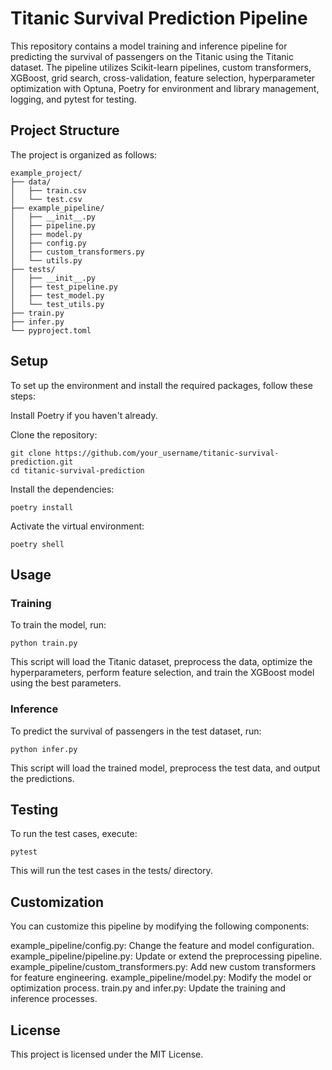 # Titanic Survival Prediction Pipeline
This repository contains a model training and inference pipeline for predicting the survival of passengers on the Titanic using the Titanic dataset. The pipeline utilizes Scikit-learn pipelines, custom transformers, XGBoost, grid search, cross-validation, feature selection, hyperparameter optimization with Optuna, Poetry for environment and library management, logging, and pytest for testing.

## Project Structure
The project is organized as follows:

```console
example_project/
├── data/
│   ├── train.csv
│   └── test.csv
├── example_pipeline/
│   ├── __init__.py
│   ├── pipeline.py
│   ├── model.py
│   ├── config.py
│   ├── custom_transformers.py
│   └── utils.py
├── tests/
│   ├── __init__.py
│   ├── test_pipeline.py
│   ├── test_model.py
│   └── test_utils.py
├── train.py
├── infer.py
└── pyproject.toml
```
## Setup
To set up the environment and install the required packages, follow these steps:

Install Poetry if you haven't already.

Clone the repository:

```console
git clone https://github.com/your_username/titanic-survival-prediction.git
cd titanic-survival-prediction
```
Install the dependencies:
```console
poetry install
```
Activate the virtual environment:
```console
poetry shell
```
## Usage
### Training
To train the model, run:

```console
python train.py
```
This script will load the Titanic dataset, preprocess the data, optimize the hyperparameters, perform feature selection, and train the XGBoost model using the best parameters.

### Inference
To predict the survival of passengers in the test dataset, run:

```console
python infer.py
```
This script will load the trained model, preprocess the test data, and output the predictions.

## Testing
To run the test cases, execute:

```console
pytest
```
This will run the test cases in the tests/ directory.

## Customization
You can customize this pipeline by modifying the following components:

example_pipeline/config.py: Change the feature and model configuration.
example_pipeline/pipeline.py: Update or extend the preprocessing pipeline.
example_pipeline/custom_transformers.py: Add new custom transformers for feature engineering.
example_pipeline/model.py: Modify the model or optimization process.
train.py and infer.py: Update the training and inference processes.
## License
This project is licensed under the MIT License.